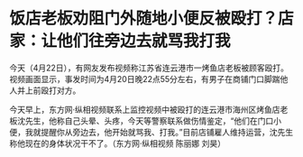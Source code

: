 # 饭店老板劝阻门外随地小便反被殴打？店家：让他们往旁边去就骂我打我

今天（4月22日），有网友发布视频称江苏省连云港市一烤鱼店老板被顾客殴打。视频画面显示，事发时间为4月20日晚22点55分左右，有男子在商铺门口脚踹他人并上前殴打对方。

今天早上，东方网·纵相视频联系上监控视频中被殴打的连云港市海州区烤鱼店老板沈先生，他称自己头晕、头疼，今天等警察联系做伤情鉴定，“他们在门口小便，我就提醒你从旁边去，他开始就骂我、打我。”目前店铺雇人维持运营，沈先生称他现在的身体状况干不了。（东方网·纵相视频
陈丽娜 刘昊）

